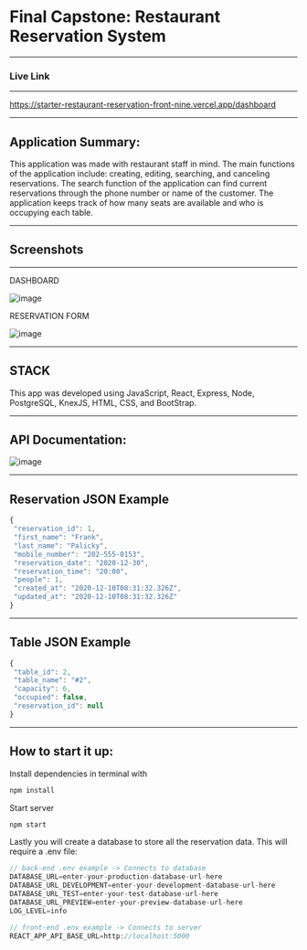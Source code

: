 # Final Capstone: Restaurant Reservation System
-----------------------------------------------------------------------------------------------
### Live Link 
-----------------------------------------------------------------------------------------------
https://starter-restaurant-reservation-front-nine.vercel.app/dashboard

-----------------------------------------------------------------------------------------------
## Application Summary:

This application was made with restaurant staff in mind. The main functions of the application include: creating, editing, searching, and canceling reservations. The search function of the application can find current reservations through the phone number or name of the customer. The application keeps track of how many seats are available and who is occupying each table. 


-----------------------------------------------------------------------------------------------
## Screenshots
-----------------------------------------------------------------------------------------------
DASHBOARD

![image](https://user-images.githubusercontent.com/72090865/116441764-5a70fb00-a817-11eb-9bde-d514169697a2.png)

RESERVATION FORM

![image](https://user-images.githubusercontent.com/72090865/116441692-47f6c180-a817-11eb-90bc-231fd3a45d22.png)



-----------------------------------------------------------------------------------------------------
## STACK

This app was developed using JavaScript, React, Express, Node, PostgreSQL, KnexJS, HTML, CSS, and BootStrap.

-----------------------------------------------------------------------------------------------------

## API Documentation:

![image](https://user-images.githubusercontent.com/72090865/116443219-ff400800-a818-11eb-8454-81e4a1117bbd.png)

-----------------------------------------------------------------------------------------------------

## Reservation JSON Example

```js
{
 "reservation_id": 1,
 "first_name": "Frank",
 "last_name": "Palicky",
 "mobile_number": "202-555-0153",
 "reservation_date": "2020-12-30",
 "reservation_time": "20:00",
 "people": 1,
 "created_at": "2020-12-10T08:31:32.326Z",
 "updated_at": "2020-12-10T08:31:32.326Z"
}
```

-----------------------------------------------------------------------------------------------------

## Table JSON Example

```js
{
 "table_id": 2,
 "table_name": "#2",
 "capacity": 6,
 "occupied": false,
 "reservation_id": null
}
```


-----------------------------------------------------------------------------------------------------

## How to start it up:

Install dependencies in terminal with

```js
npm install
```

Start server 

```js
npm start
```

Lastly you will create a database to store all the reservation data. This will require a .env file:

```js
// back-end .env example -> Connects to database
DATABASE_URL=enter-your-production-database-url-here
DATABASE_URL_DEVELOPMENT=enter-your-development-database-url-here
DATABASE_URL_TEST=enter-your-test-database-url-here
DATABASE_URL_PREVIEW=enter-your-preview-database-url-here
LOG_LEVEL=info

// front-end .env example -> Connects to server
REACT_APP_API_BASE_URL=http://localhost:5000
```


























